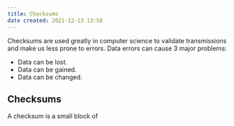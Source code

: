 ```yaml
---
title: Checksums
date created: 2021-12-13 13:58
---
```


Checksums are used greatly in computer science to validate transmissions and make us less prone to errors.
Data errors can cause 3 major problems:

- Data can be lost.
- Data can be gained.
- Data can be changed.

## Checksums

A checksum is a small block of
